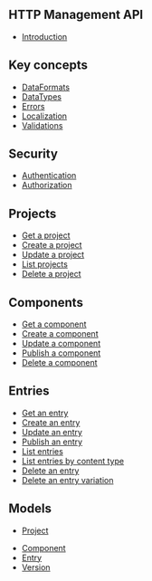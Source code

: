 ## HTTP Management API
* [Introduction](/README.md)

## Key concepts
* [DataFormats](/key-concepts/data-formats.md)
* [DataTypes](/key-concepts/data-types.md)
* [Errors](/key-concepts/errors.md)
* [Localization](/key-concepts/localization.md)
* [Validations](/key-concepts/validations.md)

## Security
* [Authentication](security/authentication.md)
* [Authorization](security/authorization.md)
<!-- * [Scopes](security/scopes.md) -->

## Projects

* [Get a project](/key-concepts/projects.md#get-a-project)
* [Create a project](/key-concepts/projects.md#create-a-project)
* [Update a project](/key-concepts/projects.md#update-a-project)
* [List projects](/key-concepts/projects.md#list-projects)
* [Delete a project](/key-concepts/projects.md#delete-a-project)

<!-- ## Content Types

* [Get a content type](/key-concepts/content-types.md#get-a-content-type)
* [Create a content type](/key-concepts/content-types.md#create-a-content-type)
* [Update a content type](/key-concepts/content-types.md#update-a-content-type)
* [Publish a content type](/key-concepts/content-types.md#publish-a-content-type)
* [List content types](/key-concepts/content-types.md#list-content-types)
* [Delete a content type](/key-concepts/content-types.md#delete-a-content-type)
* [Add a component to a content type](/key-concepts/content-types.md#add-a-component-to-a-content-type) -->

## Components
* [Get a component](/key-concepts/components.md#get-a-component)
* [Create a component](/key-concepts/components.md#create-a-component)
* [Update a component](/key-concepts/components.md#update-a-component)
* [Publish a component](/key-concepts/components.md#publish-a-component)
* [Delete a component](/key-concepts/components.md#delete-a-component)

## Entries

* [Get an entry](/key-concepts/entries.md#get-an-entry)
* [Create an entry](/key-concepts/entries.md#create-an-entry)
* [Update an entry](/key-concepts/entries.md#update-an-entry)
* [Publish an entry](/key-concepts/entries.md#publish-an-entry)
* [List entries](/key-concepts/entries.md#list-entries)
* [List entries by content type](/key-concepts/entries.md#list-entries-by-content-type)
* [Delete an entry](/key-concepts/entries.md#delete-an-entry)
* [Delete an entry variation](/key-concepts/entries.md#delete-an-entry-variation)

## Models

* [Project](/model/project.md)
<!-- * [Content type](/model/content-type.md) -->
* [Component](/model/component.md)
* [Entry](/model/entry.md)
* [Version](/model/version.md)


